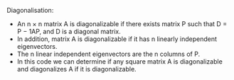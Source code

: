 Diagonalisation:
- An n × n matrix A is diagonalizable if there exists matrix P such that D = P − 1AP, and D is a diagonal matrix.
- In addition, matrix A is diagonalizable if it has n linearly independent eigenvectors. 
- The n linear independent eigenvectors are the n columns of P.
- In this code we can determine if any square matrix A is diagonalizable and diagonalizes A if it is diagonalizable.
